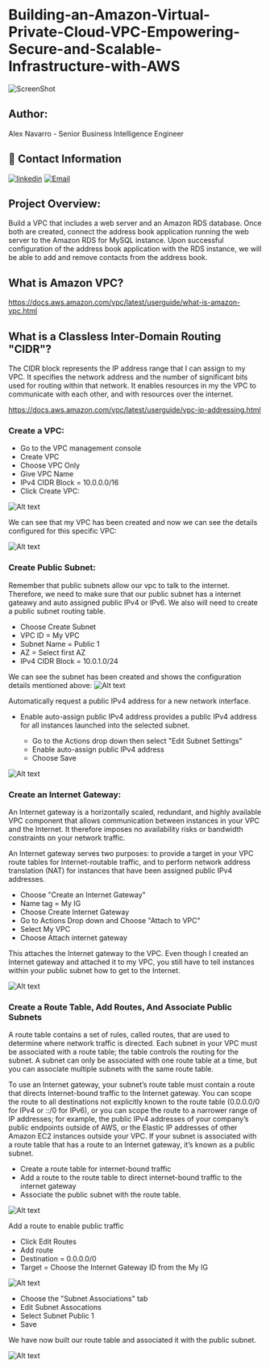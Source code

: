 # Building-an-Amazon-Virtual-Private-Cloud-VPC-Empowering-Secure-and-Scalable-Infrastructure-with-AWS

![ScreenShot](https://github.com/NavarroAlexKU/Building-an-Amazon-Virtual-Private-Cloud-VPC-Empowering-Secure-and-Scalable-Infrastructure-with-AWS/blob/main/Network-diagram.png?raw=true)

## Author:
Alex Navarro - Senior Business Intelligence Engineer

## 🔗 Contact Information
[![linkedin](https://img.shields.io/badge/linkedin-0A66C2?style=for-the-badge&logo=linkedin&logoColor=white)](https://www.linkedin.com/in/alexnavarro2/)
[![Email](https://img.shields.io/badge/Gmail-D14836?style=for-the-badge&logo=gmail&logoColor=white)](https://mail.google.com/mail/u/0/#inbox?compose=GTvVlcSBpRjxKKJtxTLNxwpsKvpfbRSRnRLcTQRMZLcKCNfrJjXfcNNKPmstkbHJpzHGNZnHvhCph)

## Project Overview:
Build a VPC that includes a web server and an Amazon RDS database. Once both are created, connect the address book application running the web server to the Amazon RDS for MySQL instance. Upon successful configuration of the address book application with the RDS instance, we will be able to add and remove contacts from the address book.

## What is Amazon VPC?
https://docs.aws.amazon.com/vpc/latest/userguide/what-is-amazon-vpc.html

## What is a Classless Inter-Domain Routing "CIDR"?
The CIDR block represents the IP address range that I can assign to my VPC. It specifies the network address and the number of significant bits used for routing within that network. It enables resources in my the VPC to communicate with each other, and with resources over the internet.

https://docs.aws.amazon.com/vpc/latest/userguide/vpc-ip-addressing.html

### Create a VPC:
* Go to the VPC management console
* Create VPC
* Choose VPC Only
* Give VPC Name
* IPv4 CIDR Block = 10.0.0.0/16
* Click Create VPC:

![Alt text](image.png)

We can see that my VPC has been created and now we can see the details configured for this specific VPC:

![Alt text](image-1.png)

### Create Public Subnet:
Remember that public subnets allow our vpc to talk to the internet. Therefore, we need to make sure that our public subnet has a internet gateawy and auto assigned public IPv4 or IPv6. We also will need to create a public subnet routing table.

* Choose Create Subnet
* VPC ID = My VPC
* Subnet Name = Public 1
* AZ = Select first AZ
* IPv4 CIDR Block = 10.0.1.0/24

We can see the subnet has been created and shows the configuration details mentioned above:
![Alt text](image-2.png)

Automatically request a public IPv4 address for a new network interface.

* Enable auto-assign public IPv4 address provides a public IPv4 address for all instances launched into the selected subnet.

    * Go to the Actions drop down then select "Edit Subnet Settings"
    * Enable auto-assign public IPv4 address
    * Choose Save

![Alt text](image-3.png)

### Create an Internet Gateway:
An Internet gateway is a horizontally scaled, redundant, and highly available VPC component that allows communication between instances in your VPC and the Internet. It therefore imposes no availability risks or bandwidth constraints on your network traffic.

An Internet gateway serves two purposes: to provide a target in your VPC route tables for Internet-routable traffic, and to perform network address translation (NAT) for instances that have been assigned public IPv4 addresses.

* Choose "Create an Internet Gateway"
* Name tag = My IG
* Choose Create Internet Gateway
* Go to Actions Drop down and Choose "Attach to VPC"
* Select My VPC
* Choose Attach internet gateway

This attaches the Internet gateway to the VPC. Even though I created an Internet gateway and attached it to my VPC, you still have to tell instances within your public subnet how to get to the Internet.

![Alt text](image-4.png)

### Create a Route Table, Add Routes, And Associate Public Subnets
A route table contains a set of rules, called routes, that are used to determine where network traffic is directed. Each subnet in your VPC must be associated with a route table; the table controls the routing for the subnet. A subnet can only be associated with one route table at a time, but you can associate multiple subnets with the same route table.

To use an Internet gateway, your subnet’s route table must contain a route that directs Internet-bound traffic to the Internet gateway. You can scope the route to all destinations not explicitly known to the route table (0.0.0.0/0 for IPv4 or ::/0 for IPv6), or you can scope the route to a narrower range of IP addresses; for example, the public IPv4 addresses of your company’s public endpoints outside of AWS, or the Elastic IP addresses of other Amazon EC2 instances outside your VPC. If your subnet is associated with a route table that has a route to an Internet gateway, it’s known as a public subnet.

* Create a route table for internet-bound traffic
* Add a route to the route table to direct internet-bound traffic to the internet gateway
* Associate the public subnet with the route table.

![Alt text](image-5.png)

Add a route to enable public traffic

* Click Edit Routes
* Add route
* Destination = 0.0.0.0/0
* Target = Choose the Internet Gateway ID from the My IG

![Alt text](image-6.png)

* Choose the "Subnet Associations" tab
* Edit Subnet Assocations
* Select Subnet Public 1
* Save

We have now built our route table and associated it with the public subnet.

![Alt text](image-7.png)